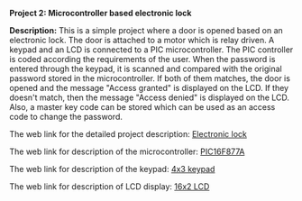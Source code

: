 __Project 2: Microcontroller based electronic lock__

__Description:__
This is a simple project where a door is opened based on an electronic lock. The door is attached to a motor which is relay driven. A keypad and an LCD is connected to a PIC microcontroller. The PIC controller is coded according the requirements of the user.  When the password is entered through the keypad, it is scanned and compared with the original password stored in the microcontroller. If both of them matches, the door is opened and the message "Access granted" is displayed on the LCD. If they doesn't match, then the message "Access denied" is displayed on the LCD. Also, a master key code can be stored which can be used as an access code to change the password.

The web link for the detailed project description: [Electronic lock](http://microcontrollerprojects00.blogspot.com/2012/03/pic-microcontroller-based-electronic.html)

The web link for description of the microcontroller: [PIC16F877A](https://datasheetspdf.com/pdf-file/511317/MicrochipTechnology/PIC16F877A/1)

The web link for description of the keypad: [4x3 keypad](https://www.futurlec.com/Keypad3x4.shtml)

The web link for description of LCD display: [16x2 LCD](https://components101.com/16x2-lcd-pinout-datasheet)
